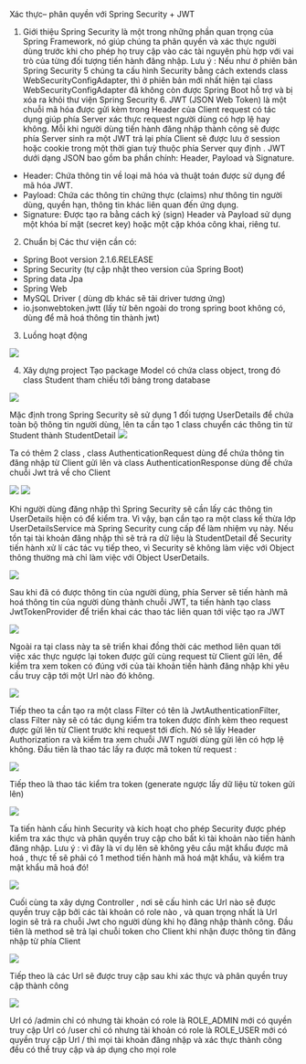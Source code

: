 ﻿Xác thực– phân quyền với Spring Security + JWT 
1. Giới thiệu 
Spring Security là một trong những phần quan trọng của Spring Framework, nó giúp chúng ta phân quyền và xác thực người dùng trước khi cho phép họ truy cập vào các tài nguyên phù hợp với vai trò của từng đối tượng tiến hành đăng nhập.
Lưu ý : Nếu như ở phiên bản Spring Security 5 chúng ta cấu hình Security bằng cách extends class WebSecurityConfigAdapter, thì ở phiên bản mới nhất hiện tại class WebSecurityConfigAdapter đã không còn được Spring Boot hỗ trợ và bị xóa ra khỏi thư viện Spring Security 6. 
JWT (JSON Web Token) là một chuỗi mã hóa được gửi kèm trong Header của Client request có tác dụng giúp phía Server xác thực request người dùng có hợp lệ hay không. Mỗi khi người dùng tiến hành đăng nhập thành công sẽ được phía Server sinh ra một JWT trả lại phía Client sẽ được lưu ở session hoặc cookie trong một thời gian tuỳ thuộc phía Server quy định . JWT dưới dạng JSON bao gồm ba phần chính: Header, Payload và Signature.
- Header: Chứa thông tin về loại mã hóa và thuật toán được sử dụng để mã hóa JWT.
- Payload: Chứa các thông tin chứng thực (claims) như thông tin người dùng, quyền hạn, thông tin khác liên quan đến ứng dụng.
- Signature: Được tạo ra bằng cách ký (sign) Header và Payload sử dụng một khóa bí mật (secret key) hoặc một cặp khóa công khai, riêng tư.

2. Chuẩn bị
Các thư viện cần có:
- Spring Boot version 2.1.6.RELEASE
- Spring Security (tự cập nhật theo version của Spring Boot)
- Spring data Jpa
- Spring Web
- MySQL Driver ( dùng db khác sẽ tải driver tương ứng)
- io.jsonwebtoken.jwtt (lấy từ bên ngoài do trong spring boot không có, dùng để mã hoá thông tin thành  jwt)

3. Luồng hoạt động
<img src="https://i.imgur.com/uwceXgB.png">

4. Xây dựng project
Tạo package Model có chứa class object, trong đó class Student tham chiếu tới bảng trong database

<img src="https://i.imgur.com/f2boRz9.png">

Mặc định trong Spring Security sẽ  sử dụng 1 đối tượng UserDetails để chứa toàn bộ thông tin người dùng, lên ta cần tạo 1 class chuyển các thông tin từ Student thành StudentDetail
<img src="https://i.imgur.com/oNJoC2V.png">

Ta có thêm 2 class , class AuthenticationRequest dùng để chứa thông tin đăng nhập từ Client gửi lên và class AuthenticationResponse dùng để chứa chuỗi Jwt trả về cho Client

<img src="https://i.imgur.com/ketdXlg.png">
<img src="https://i.imgur.com/rzgthZ4.png">

Khi người dùng đăng nhập thì Spring Security sẽ cần lấy các thông tin UserDetails hiện có để kiểm tra. Vì vậy, bạn cần tạo ra một class kế thừa lớp UserDetailsService mà Spring Security cung cấp để làm nhiệm vụ này. Nếu tồn tại tài khoản đăng nhập thì sẽ trả ra dữ liệu là StudentDetail để Security tiến hành xử lí các tác vụ tiếp theo, vì Security sẽ không làm việc với Object thông thường mà chỉ làm việc với Object UserDetails.

<img src="https://i.imgur.com/gvvguah.png">

Sau khi đã có được thông tin của người dùng, phía Server sẽ tiến hành mã hoá thông tin của người dùng thành chuỗi JWT, ta tiến hành tạo class JwtTokenProvider để triển khai các thao tác liên quan tới việc tạo ra JWT

<img src="https://i.imgur.com/276hhYM.png">

Ngoài ra tại class này ta sẽ triển khai đồng thời các method liên quan tới việc xác thực ngược lại token được gửi cùng request từ Client gửi lên, để kiểm tra xem token có đúng với của tài khoản tiến hành đăng nhập khi yêu cầu truy cập tới một Url nào đó không.

<img src="https://i.imgur.com/13IjXJz.png">

Tiếp theo ta cần tạo ra một class Filter có tên là JwtAuthenticationFilter, class Filter này sẽ có tác dụng kiểm tra token được đính kèm theo request được gửi lên từ Client trước khi request tới đích. Nó sẽ lấy Header Authorization ra và kiểm tra xem chuỗi JWT người dùng gửi lên có hợp lệ không.
Đầu tiên là thao tác lấy ra được mã token từ request : 

<img src="https://i.imgur.com/99kOyBq.png">

Tiếp theo là thao tác kiểm tra token (generate ngược lấy dữ liệu từ token gửi lên)

<img src="https://i.imgur.com/Wy8AVtb.png">

Ta tiến hành cấu hình Security và kích hoạt cho phép Security được phép kiểm tra xác thực và phân quyền truy cập cho bất kì tài khoản nào tiến hành đăng nhập. 
Lưu ý : vì đây là ví dụ lên sẽ không yêu cầu mật khẩu được mã hoá , thực tế sẽ phải có 1 method tiến hành mã hoá mật khẩu, và kiểm tra mật khẩu mã hoá đó!

<img src="https://i.imgur.com/Jh8M942.png">

Cuối cùng ta xây dựng Controller , nơi sẽ cấu hình các Url nào sẽ được quyền truy cập bởi các tài khoản có role nào , và quan trọng nhất là Url login sẽ trả ra chuỗi Jwt cho người dùng khi họ đăng nhập thành công.
Đầu tiên là method sẽ trả lại chuỗi token cho Client khi nhận được thông tin đăng nhập từ phía Client

<img src="https://i.imgur.com/Y3A24id.png">

Tiếp theo là các Url sẽ được truy cập sau khi xác thực và phân quyền truy cập thành công

<img src="https://i.imgur.com/EZaYMEQ.png">

Url có /admin chỉ có nhưng tài khoản có role là ROLE_ADMIN mới có quyền truy cập
Url có /user chỉ có nhưng tài khoản có role là ROLE_USER mới có quyền truy cập
Url / thì mọi tài khoản đăng nhập và xác thực thành công đều có thể truy cập và áp dụng cho mọi role

